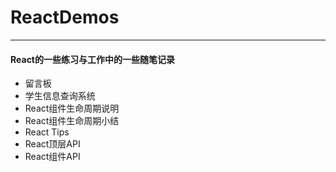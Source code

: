 # ReactDemos
- - - 
#### React的一些练习与工作中的一些随笔记录

- 留言板
- 学生信息查询系统
- React组件生命周期说明
- React组件生命周期小结
- React  Tips
- React顶层API
- React组件API
